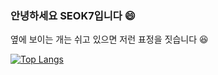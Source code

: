 ### 안녕하세요 SEOK7입니다 😄
 옆에 보이는 개는 쉬고 있으면 저런 표정을 짓습니다 😆


[![Top Langs](https://github-readme-stats.vercel.app/api/top-langs/?username=Donidodni&theme=dark)](https://github.com/anuraghazra/github-readme-stats)


<!--
**Donidodni/Donidodni** is a ✨ _special_ ✨ repository because its `README.md` (this file) appears on your GitHub profile.

Here are some ideas to get you started:

- 🔭 I’m currently working on ...
- 🌱 I’m currently learning ...
- 👯 I’m looking to collaborate on ...
- 🤔 I’m looking for help with ...
- 💬 Ask me about ...
- 📫 How to reach me: ...
- 😄 Pronouns: ...
- ⚡ Fun fact: ...
-->
